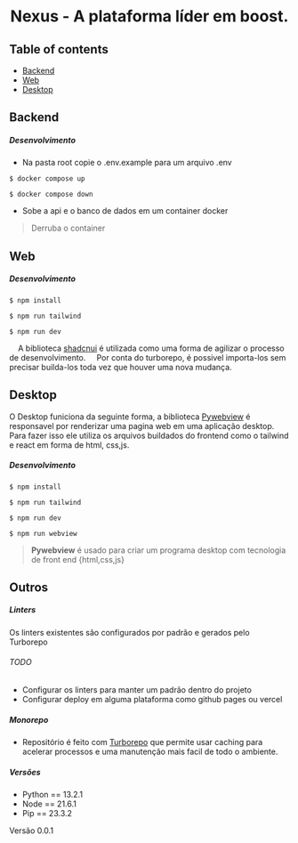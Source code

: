 <h1 align="center">Nexus - A plataforma líder em boost.</h1>

## Table of contents

* [Backend](#Backend)
* [Web](#Web)
* [Desktop](#Desktop)
<!--## Intro -->

## Backend
##### Desenvolvimento
- Na pasta root copie o .env.example para um arquivo .env 

```
$ docker compose up
```
```
$ docker compose down
```
- Sobe a api e o banco de dados em um container docker
> Derruba o container

## Web 
##### Desenvolvimento

```
$ npm install
```
```
$ npm run tailwind
```
```
$ npm run dev
```


&nbsp;&nbsp;&nbsp;&nbsp;A biblioteca [shadcnui](https://ui.shadcn.com/) é utilizada como uma forma de agilizar o processo de desenvolvimento.
&nbsp;&nbsp;&nbsp;&nbsp;Por conta do turborepo, é possivel importa-los sem precisar builda-los toda vez que houver uma nova mudança.

## Desktop
O Desktop funiciona da seguinte forma, a biblioteca [Pywebview]() é responsavel por renderizar uma pagina web em uma aplicação desktop.
Para fazer isso ele utiliza os arquivos buildados do frontend como o tailwind e react em forma de html, css,js.

##### Desenvolvimento
```
$ npm install
```
```
$ npm run tailwind
```

```
$ npm run dev 
```

```
$ npm run webview
```


> <strong>Pywebview</strong> é usado para criar um programa desktop com tecnologia de front end {html,css,js}

## Outros
##### Linters
Os linters existentes são configurados por padrão e gerados pelo Turborepo

###### TODO
- Configurar os linters para manter um padrão dentro do projeto
- Configurar deploy em alguma plataforma como github pages ou vercel
##### Monorepo
- Repositório é feito com [Turborepo](https://turbo.build/repo/docs) que permite usar caching para acelerar processos 
e uma manutenção mais facil de todo o ambiente.

##### Versões

- Python == 13.2.1
- Node == 21.6.1
- Pip == 23.3.2

Versão 0.0.1

